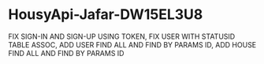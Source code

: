# HousyApi-Jafar-DW15EL3U8

FIX SIGN-IN AND SIGN-UP USING TOKEN,
FIX USER WITH STATUSID TABLE ASSOC,
ADD USER FIND ALL AND FIND BY PARAMS ID,
ADD HOUSE FIND ALL AND FIND BY PARAMS ID
